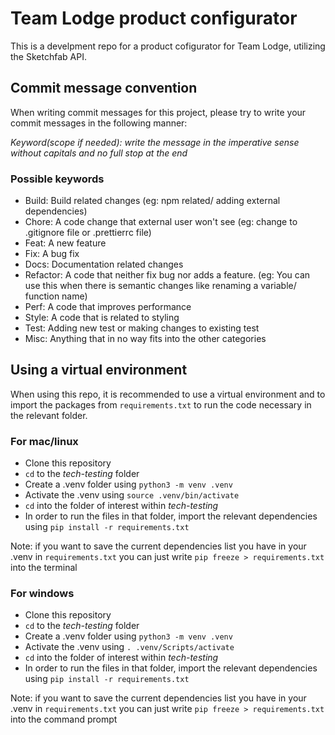 # Team Lodge product configurator
This is a develpment repo for a product cofigurator for Team Lodge, utilizing the Sketchfab API.

## Commit message convention
When writing commit messages for this project, please try to write your commit messages in the following manner:

_Keyword(scope if needed): write the message in the imperative sense without capitals and no full stop at the end_

### Possible keywords

* Build: Build related changes (eg: npm related/ adding external dependencies)
* Chore: A code change that external user won't see (eg: change to .gitignore file or .prettierrc file)
* Feat: A new feature
* Fix: A bug fix
* Docs: Documentation related changes
* Refactor: A code that neither fix bug nor adds a feature. (eg: You can use this when there is semantic changes like renaming a variable/ function name)
* Perf: A code that improves performance
* Style: A code that is related to styling
* Test: Adding new test or making changes to existing test
* Misc: Anything that in no way fits into the other categories

## Using a virtual environment

When using this repo, it is recommended to use a virtual environment and to import the packages from `requirements.txt` to run the code necessary in the relevant folder. 

### For mac/linux
* Clone this repository
* `cd` to the _tech-testing_ folder
* Create a .venv folder using `python3 -m venv .venv`
* Activate the .venv using `source .venv/bin/activate`
* `cd` into the folder of interest within _tech-testing_
* In order to run the files in that folder, import the relevant dependencies using `pip install -r requirements.txt`

Note: if you want to save the current dependencies list you have in your .venv in `requirements.txt` you can just write `pip freeze > requirements.txt` into the terminal

### For windows
* Clone this repository
* `cd` to the _tech-testing_ folder
* Create a .venv folder using `python3 -m venv .venv`
* Activate the .venv using `. .venv/Scripts/activate`
* `cd` into the folder of interest within _tech-testing_
* In order to run the files in that folder, import the relevant dependencies using `pip install -r requirements.txt`

Note: if you want to save the current dependencies list you have in your .venv in `requirements.txt` you can just write `pip freeze > requirements.txt` into the command prompt


